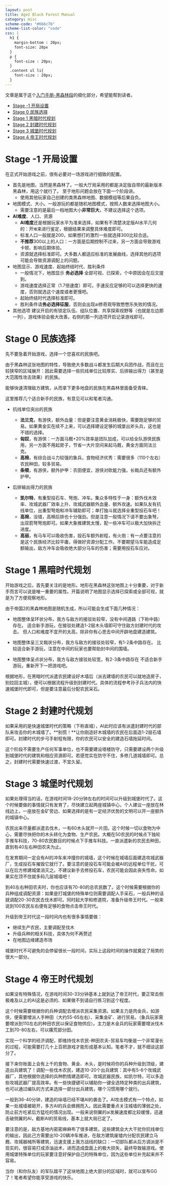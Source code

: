 ```yaml
---
layout: post
title: Age2 Black Forest Manual
category: misc
scheme-code: "#666c7b"
scheme-list-color: "code"
css: |
  h1 {
    margin-bottom : 20px;
    font-size: 28px
  }
  p {
    font-size : 20px;
  }
  .content ul li{
    font-size : 20px;
  }
---
```


文章是属于这个[入门手册-黑森林段](https://slieno.xyz/age2-lvls.html#lvl-4-黑森林-群局-hardhardestextreme)的细化部分，希望能帮到读者。

- [Stage -1 开局设置](#stage--1-开局设置)
- [Stage 0 民族选择](#stage-0-民族选择)
- [Stage 1 黑暗时代规划](#stage-1-黑暗时代规划)
- [Stage 2 封建时代规划](#stage-2-封建时代规划)
- [Stage 3 城堡时代规划](#stage-3-城堡时代规划)
- [Stage 4 帝王时代规划](#stage-4-帝王时代规划)


# Stage -1 开局设置

在正式开始游戏之前，很有必要对一场游戏进行细致的配置。

- 首先是地图，当然是黑森林了。一般大厅局采用的都是决定版自带的最新版本黑森林，用这个就行了。
至于地形问题会放在下面一个阶段讲。
  - 使用其他玩家自己创建的类黑森林地图、数据模组等后果自负。
- 地图模式、大小。一般游玩的都是随机地图模式，按照人数来选择地图大小。
  - 需要注意的是最后一档地图大小**非常巨大**，不建议选择这个选项。
- **AI难度**、人口、资源
   - **AI难度**还是根据玩家水平为准来选择，如果有不清楚决定版AI水平几何的：开`难`来进行鉴定，根据结果来调整具体难度即可。
   - 标准人口一般就是200，如果想打的激烈一些就选择300比较合适。
   - **不推荐**300以上的人口：一方面是后期控制不过来，另一方面会导致游戏卡顿、影响后期体验。
   - 资源就选择标准即可。大多数人都适应标准的发展曲线，选择其他的选项可能会导致资源调配上的问题。
- 地图显示、游戏速度、起始终结时代、胜利条件
  - 一般情况下，地图显示 **务必选择** 全部可视、已探索，个中原因会在后文提到。
  - 游戏速度选择正常（1.7倍速度）即可。手速反应足够的可以选择更快的速度，否则就选这个速度或者更慢吧。
  - 起始终结时代选择标准即可。
  - 胜利条件请**务必选择征服**，否则会出现ai修奇观导致憋憋乐失败的情况。
- 其他选项
  建议开启的有锁定队伍、组队位置、共享探索视野等（也就是左边那一列），游戏体验会极大改善。右侧的那一列选项开启记录游戏即可。

# Stage 0 民族选择

先不要急着开始游戏，选择一个您喜欢的民族吧。

由于黑森林这张地图的特性，导致绝大多数战斗都发生后期大兵团作战，而且在比较狭窄的区域展开：因此需要选择一些抗线单位比较厚实、后排输出得力（甚至是大范围性攻击效果）的民族。

能够快速清理敌方建筑，从而拿下更多地盘的民族在黑森林里面备受青睐。

这里推荐几个适合新手的民族，有意见可以和笔者沟通。

-  抗线单位突出的民族
   - **法兰克**，有游侠，额外血量：但是要注意黄金消耗极快，需要跑足够的贸易。如果黄金实在续不上来，可以选择建设足够的城堡出斧头兵，这也是不错的选择。
   - **匈奴**，有游侠：一方面马厩+20%效率是团队加成，可以给全队游侠民族用，另一方面不用起房子，节省一大片空间来起马厩，黄金方面同法兰克。
   - **高棉**，有综合战斗力较强的象兵，食物经济优秀：需要很多（110个左右）农民种田，较多贸易。
   - **条顿**，有游侠，额外护甲：农田便宜，游侠对砍能力强，长戟兵还有额外护甲。

-  后排输出得力的民族
   - **凯尔特**，有重型投石车、弩炮、冲车。集众多特性于一身：额外伐木效率、攻城武器厂效率上升、攻城武器额外血量、额外攻速。如果队友有抗线单位，出重型弩炮和冲车辅助即可；单打独斗就选择全重型投石车吧！
   - **高棉**，没错，高棉后排也十分强劲。但是注意一般情况下请不要出象弩，出双箭弩弩炮即可。如果大象推建筑太慢，配一些冲车可以极大加快拆迁进度。
   - **高丽**，有马车可以吸收伤害，投石车额外射程，有火炮：有一点要注意的是这个民族经济比较平庸，得做好资源分配工作。不要期望马车能造成足额输出，敌方冲车会吸收绝大部分马车的伤害；需要用投石车应对。

# Stage 1 黑暗时代规划

开始游戏之后，首先要关注的是地形。地形在黑森林这张地图上十分重要，对于新手而言可以说是唯一重要的属性。开篇说明了地图显示选择已探索或全部可视，就是为了方便观察地形。

由于帝国2的黑森林地图是随机生成，所以可能会生成下面几种情况：

-  地图整体呈环状分布，我方与敌方的接驳处较窄，没有中间道路（下称中路）存在。
   适合新手游玩，在接驳处建造1-2层木头墙即可守住敌方封建时代的攻击。
   但人口和难度不宜开的太高，除非你有心思去中间开辟地盘建造建筑。

-  地图整体呈三叉戟状分布，我方与敌方的接驳处较窄，有1-2条中路存在。
   比较适合新手游玩，注意在中间的玩家也要帮助封中间的围墙。

-  地图整体呈点状分布，我方与敌方接驳处较宽，有2-3条中路存在
   不适合新手游玩，重新开下一把游戏吧。

根据地形，在黑暗时代派遣农民建设好木墙后（派去建墙的农民可以就地造房子，别拉回主城），便可以根据流程升级到封建时代。具体的流程参考孙子兵法内的快速城堡时代即可，但是要注意最后分配农民采石。

# Stage 2 封建时代规划

如果采用的是快速城堡时代的策略（下称直城），AI此时应该有派遣封建时代的部队来攻击你的木城墙了。**别慌！**让你刚造好木城墙的农民在后面造1-2层石墙即可。封建时代的步弓手射程有限，你的农民可以安全的建造石墙拖延时间。

这个阶段不需要生产任何军事单位，也不需要建设塔楼防守，只需要建设两个升级到城堡时代的建筑和相应资源即可。若感觉实在防守不住，多修几道城墙即可。总之，封建时代需要快速过渡，不宜久留。

# Stage 3 城堡时代规划

如果处理得当的话，在游戏时间18-20分钟左右的时间可以升级到城堡时代了。这个时候要做的事情就只有发育了，尽快建立起两座城镇中心，个人建议一座放在林线边上，一座放在金矿旁边、如果选择的是有一定经济优势的文明可以开一座额外的城镇中心。

农民出来尽量都派遣去伐木，一有60木头就开一片田。这个时候一切以食物为中心，需要尽快把你的木头转化为食物、生产农民。大概在50农民的时候点下独轮手推车科技，70-80农民数目的时候点下手推车科技。一直派遣新的农民去种田，直到有40左右种田农夫为止。

在发育期间一定会有AI的冲车来冲撞你的城墙，这个时候在城墙后面建造攻城武器厂，生成投石车摧毁它就行了。要注意的是投石车可能会被AI的远程单位干扰，可以在后方修建城堡消灭之。不建议新手去修投石车，农民可能会因此丧失性命。如果实在顶不住就多码几层城墙吧！

到40左右种田农夫时，你也应该有70-80的总农民数了。这个时候需要根据你的兵种组成调配资源：如果是打城堡的特殊单位则需要调配人手采石，一般兵种的话就调配20-30农民去伐木即可。同时起大学和修道院，准备升级帝王时代。一般来说到100农民左右便有足够的食物点击帝王时代。

升级到帝王时代这一段时间内也有很多事情要做：
-  继续生产农民，主要调配至伐木
-  升级兵种的相关科技，具体为何不再赘述
-  在地图边缘建造市场

城堡时代不可避免的会停留很长一段时间，实际上这段时间的操作就奠定了局势的很大一部分。

# Stage 4 帝王时代规划

如果没有特殊情况，在游戏时间30-33分钟基本上就到达了帝王时代，要正常击倒极难及以上的AI这是必须的、如果做不到请自行练习到这个程度。

这个时候需要根据你的兵种调配去增派农民采集资源。如果主力是肉金兵，如游侠，便需要增派人手种田（大约55-65左右）、采集金矿、进行贸易。（象兵玩家需要增派到110左右的种田农民以保证食物供应）。主力是木金兵的玩家需要增派伐木工到70-80左右，可以撂荒部分田。

实现一个科学的经济调配，即维持伐木农民-种田农夫-贸易车均衡是一个非常漫长的过程，可能需要打几十上百把游戏才能形成基本认知。笔者不才，就不细谈这部分了。

接下来你账面上会有上千的食物、黄金、木头，是时候将你的兵种升级到顶级，建造出兵建筑了！调配一些伐木农民，建造10-20个出兵建筑：其中有5-6个攻城武器厂，其他根据你选择的兵种酌情建造即可。攻城武器民族，如凯尔特，可以多造些攻城武器厂提高效率。有一些快捷键可以辅助你一键全选特定种类的出兵建筑，也可以通过编队的方式来选择一部分出兵建筑，哪个习惯用哪个就行。

一般到36-40分钟，建造的垛墙已经不堪AI的袭击了。AI攻击模式有一个特点，如果一处城墙被砸开，多方AI的兵会蜂拥而入。因此需要重点关注城墙的薄弱之处，防止前方吃紧后方猛吃的情况出现。一般来说侧翼的ai发展速度都比较缓慢，迅速击破侧翼的AI，截断AI的贸易线，基本上就大局已定了。

要注意的是，敌方基地内密密麻麻布了很多建筑，这些建筑会大大干扰你抗线单位的输出，因此己方需要出10-20辆冲车推进，在敌方建筑废墟内分配农民建立马厩、攻城器械所等建筑，迅速支援上我方战线的缺口：一切部队都从后方调派是不现实的，很容易打成添油战术，进而造成盘面上的极大损失，最终导致输游戏。使用城堡特殊单位的玩家要注意好保护自己的特殊单位，因为这些单位补充起来并不容易。

当你（和你队友）的军队踏平了这块地图上绝大部分的区域时，就可以宣布GG了！笔者希望你能享受游戏的快乐。